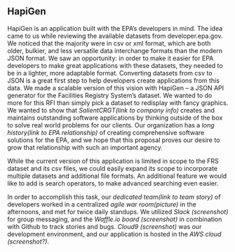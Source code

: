 ## HapiGen 

HapiGen is an application built with the EPA’s developers in mind.  The idea came to us while reviewing the available datasets from developer.epa.gov.  We noticed that the majority were in csv or xml format, which are both older, bulkier, and less versatile data interchange formats than the modern JSON format.  We saw an opportunity: in order to make it easier for EPA developers to make great applications with these datasets, they needed to be in a lighter, more adaptable format.  Converting datasets from csv to JSON is a great first step to help developers create applications from this data.  We made a scalable version of this vision with HapiGen – a JSON API generator for the Facilities Registry System’s dataset.  We wanted to do more for this RFI than simply pick a dataset to redisplay with fancy graphics.  We wanted to show that *SalientCRGT(link to company info)* creates and maintains outstanding software applications by thinking outside of the box to solve real world problems for our clients.  Our organization has a *long history(link to EPA relationship)* of creating comprehensive software solutions for the EPA, and we hope that this proposal proves our desire to grow that relationship with such an important agency.

While the current version of this application is limited in scope to the FRS dataset and its csv files, we could easily expand its scope to incorporate multiple datasets and additional file formats.  An additional feature we would like to add is search operators, to make advanced searching even easier.

In order to accomplish this task, our *dedicated team(link to team story)* of developers worked in a centralized *agile war room(picture)* in the afternoons, and met for twice daily standups.  We utilized *Slack (screenshot)* for group messaging, and the *Waffle.io board (screenshot)*  in combination with Github to track stories and bugs.  *Cloud9 (screenshot)* was our development environment, and our application is hosted in the *AWS cloud (screenshot?)*.  

